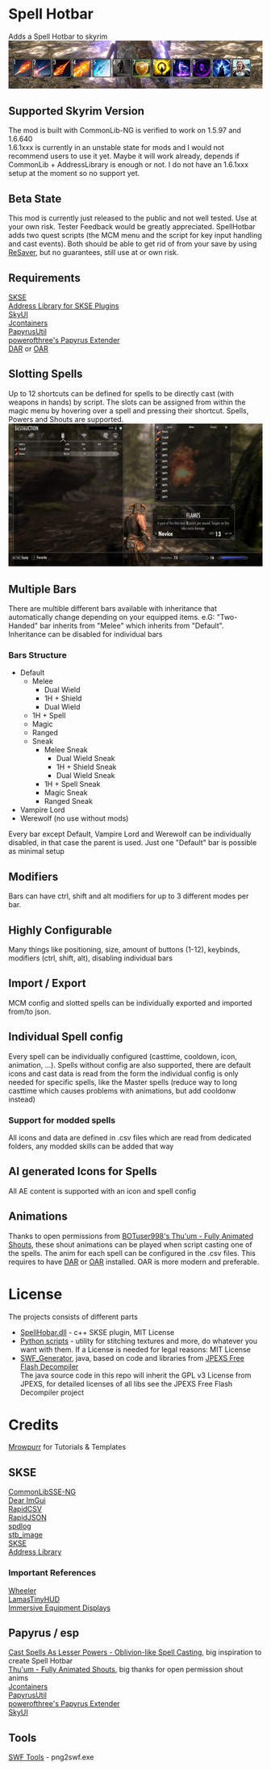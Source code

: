 # Spell Hotbar
Adds a Spell Hotbar to skyrim
![Ingame Screenshot](Screenshots/ingame_bar.jpg)

## Supported Skyrim Version
The mod is built with CommonLib-NG is verified to work on 1.5.97 and 1.6.640   
1.6.1xxx is currently in an unstable state for mods and I would not recommend users to use it yet. 
Maybe it will work already, depends if CommonLib + AddressLibrary is enough or not. I do not have an 1.6.1xxx setup at the moment so no support yet.

## Beta State
This mod is currently just released to the public and not well tested. Use at your own risk. Tester Feedback would be greatly appreciated.
SpellHotbar adds two quest scripts (the MCM menu and the script for key input handling and cast events).
Both should be able to get rid of from your save by using [ReSaver](https://www.nexusmods.com/skyrimspecialedition/mods/5031/?tab=files), but no guarantees, still use at or own risk.

## Requirements
[SKSE](https://skse.silverlock.org/)  
[Address Library for SKSE Plugins](https://www.nexusmods.com/skyrimspecialedition/mods/32444)  
[SkyUI](https://www.nexusmods.com/skyrimspecialedition/mods/12604)  
[Jcontainers](https://www.nexusmods.com/skyrimspecialedition/mods/16495)  
[PapyrusUtil](https://www.nexusmods.com/skyrimspecialedition/mods/13048)  
[powerofthree's Papyrus Extender](https://www.nexusmods.com/skyrimspecialedition/mods/22854)  
[DAR](https://www.nexusmods.com/skyrimspecialedition/mods/33746) or [OAR](https://www.nexusmods.com/skyrimspecialedition/mods/92109)  

## Slotting Spells
Up to 12 shortcuts can be defined for spells to be directly cast (with weapons in hands) by script.
The slots can be assigned from within the magic menu by hovering over a spell and pressing their shortcut.
Spells, Powers and Shouts are supported.
![Menu Screenshot](Screenshots/bind_menu.jpg)

## Multiple Bars
There are multible different bars available with inheritance that automatically change depending on your equipped items.
e.G: "Two-Handed" bar inherits from "Melee" which inherits from "Default". Inheritance can be disabled for individual bars

### Bars Structure
* Default
  * Melee
    * Dual Wield
    * 1H + Shield
    * Dual Wield
  * 1H + Spell
  * Magic
  * Ranged
  * Sneak
    * Melee Sneak
      * Dual Wield Sneak
      * 1H + Shield Sneak
      * Dual Wield Sneak
    * 1H + Spell Sneak 
    * Magic Sneak
    * Ranged Sneak
* Vampire Lord
* Werewolf (no use without mods)

Every bar except Default, Vampire Lord and Werewolf can be individually disabled, in that case the parent is used.
Just one "Default" bar is possible as minimal setup
  
## Modifiers
Bars can have ctrl, shift and alt modifiers for up to 3 different modes per bar.

## Highly Configurable
Many things like positioning, size, amount of buttons (1-12), keybinds, modifiers (ctrl, shift, alt), disabling individual bars

## Import / Export
MCM config and slotted spells can be individually exported and imported from/to json.

## Individual Spell config
Every spell can be individually configured (casttime, cooldown, icon, animation, ...). Spells without config are also supported, there are default icons and cast data is read from the form
the individual config is only needed for specific spells, like the Master spells (reduce way to long casttime which causes problems with animations, but add cooldonw instead)

### Support for modded spells
All icons and data are defined in .csv files which are read from dedicated folders, any modded skills can be added that way

## AI generated Icons for Spells
All AE content is supported with an icon and spell config

## Animations
Thanks to open permissions from [BOTuser998's Thu'um - Fully Animated Shouts](https://www.nexusmods.com/skyrimspecialedition/mods/50559), these shout animations
can be played when script casting one of the spells. The anim for each spell can be configured in the .csv files.
This requires to have [DAR](https://www.nexusmods.com/skyrimspecialedition/mods/33746) or [OAR](https://www.nexusmods.com/skyrimspecialedition/mods/92109) installed. OAR is more modern and preferable.

# License
The projects consists of different parts
* [SpellHobar.dll](skse_plugin/src) - c++ SKSE plugin, MIT License
* [Python scripts](python_scripts) - utility for stitching textures and more, do whatever you want with them. If a License is needed for legal reasons: MIT License
* [SWF_Generator](/SWF_Generator), java, based on code and libraries from [JPEXS Free Flash Decompiler](https://github.com/jindrapetrik/jpexs-decompiler)  
The java source code in this repo will inherit the GPL v3 License from JPEXS, for detailed licenses of all libs see the JPEXS Free Flash Decompiler project


# Credits
[Mrowpurr](https://github.com/mrowrpurr) for Tutorials & Templates  

## SKSE
[CommonLibSSE-NG](https://github.com/CharmedBaryon/CommonLibSSE-NG)  
[Dear ImGui](https://github.com/ocornut/imgui)  
[RapidCSV](https://github.com/d99kris/rapidcsv)  
[RapidJSON](https://rapidjson.org/)   
[spdlog](https://github.com/gabime/spdlog)  
[stb_image](https://github.com/nothings/stb)  
[SKSE](https://skse.silverlock.org/)  
[Address Library](https://www.nexusmods.com/skyrimspecialedition/mods/32444)  

### Important References
[Wheeler](https://github.com/D7ry/wheeler)  
[LamasTinyHUD](https://github.com/mlthelama/LamasTinyHUD)  
[Immersive Equipment Displays](https://github.com/SlavicPotato/ied-dev)  

## Papyrus / esp
[Cast Spells As Lesser Powers - Oblivion-like Spell Casting](https://www.nexusmods.com/skyrimspecialedition/mods/65398), big inspiration to create Spell Hotbar   
[Thu'um - Fully Animated Shouts](https://www.nexusmods.com/skyrimspecialedition/mods/50559), big thanks for open permission shout anims  
[Jcontainers](https://www.nexusmods.com/skyrimspecialedition/mods/16495)  
[PapyrusUtil](https://www.nexusmods.com/skyrimspecialedition/mods/13048)  
[powerofthree's Papyrus Extender](https://www.nexusmods.com/skyrimspecialedition/mods/22854)  
[SkyUI](https://www.nexusmods.com/skyrimspecialedition/mods/12604)  

## Tools
[SWF Tools](http://www.swftools.org/) - png2swf.exe
